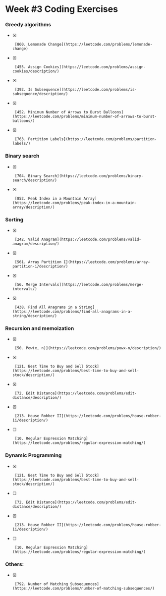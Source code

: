 # Week #3 Coding Exercises

### Greedy algorithms
- [x]      [860. Lemonade Change](https://leetcode.com/problems/lemonade-change)
- [x]      [455. Assign Cookies](https://leetcode.com/problems/assign-cookies/description/)
- [x]      [392. Is Subsequence](https://leetcode.com/problems/is-subsequence/description/)
- [x]      [452. Minimum Number of Arrows to Burst Balloons](https://leetcode.com/problems/minimum-number-of-arrows-to-burst-balloons/)
- [x]      [763. Partition Labels](https://leetcode.com/problems/partition-labels/)


### Binary search
- [x]      [704. Binary Search](https://leetcode.com/problems/binary-search/description/)      
- [x]      [852. Peak Index in a Mountain Array](https://leetcode.com/problems/peak-index-in-a-mountain-array/description/)      


### Sorting
- [x]      [242. Valid Anagram](https://leetcode.com/problems/valid-anagram/description/)
- [x]      [561. Array Partition I](https://leetcode.com/problems/array-partition-i/description/)
- [x]      [56. Merge Intervals](https://leetcode.com/problems/merge-intervals/)
- [x]      [438. Find All Anagrams in a String](https://leetcode.com/problems/find-all-anagrams-in-a-string/description/)


### Recursion and memoization
- [x]      [50. Pow(x, n)](https://leetcode.com/problems/powx-n/description/)
- [x]      [121. Best Time to Buy and Sell Stock](https://leetcode.com/problems/best-time-to-buy-and-sell-stock/description/)
- [x]      [72. Edit Distance](https://leetcode.com/problems/edit-distance/description/)
- [x]      [213. House Robber II](https://leetcode.com/problems/house-robber-ii/description/)
- [ ]      [10. Regular Expression Matching](https://leetcode.com/problems/regular-expression-matching/)


### Dynamic Programming
- [x]      [121. Best Time to Buy and Sell Stock](https://leetcode.com/problems/best-time-to-buy-and-sell-stock/description/)
- [ ]      [72. Edit Distance](https://leetcode.com/problems/edit-distance/description/)
- [x]      [213. House Robber II](https://leetcode.com/problems/house-robber-ii/description/)
- [ ]      [10. Regular Expression Matching](https://leetcode.com/problems/regular-expression-matching/)


### Others:
- [x]      [792. Number of Matching Subsequences](https://leetcode.com/problems/number-of-matching-subsequences/)